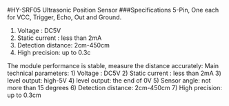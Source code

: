 #HY-SRF05 Ultrasonic Position Sensor
###Specifications
5-Pin, One each for VCC, Trigger, Echo, Out and Ground.


1. Voltage : DC5V 
2. Static current : less than 2mA 
3. Detection distance: 2cm-450cm 
4. High precision: up to 0.3c

The module performance is stable, measure the distance accurately:
Main technical parameters:
    1) Voltage : DC5V
    2) Static current : less than 2mA
    3) level output: high-5V
    4) level output: the end of 0V
    5) Sensor angle: not more than 15 degrees
    6) Detection distance: 2cm-450cm
    7) High precision: up to 0.3cm

